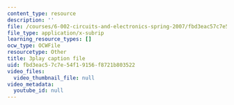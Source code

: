 ```yaml
---
content_type: resource
description: ''
file: /courses/6-002-circuits-and-electronics-spring-2007/fbd3eac57c7e54f19156f8721b803522_bEJ0-8pANA4.vtt
file_type: application/x-subrip
learning_resource_types: []
ocw_type: OCWFile
resourcetype: Other
title: 3play caption file
uid: fbd3eac5-7c7e-54f1-9156-f8721b803522
video_files:
  video_thumbnail_file: null
video_metadata:
  youtube_id: null
---
```

